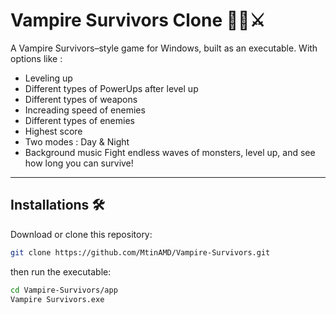 # Vampire Survivors Clone 🧛‍♂️⚔️

A Vampire Survivors–style game for Windows, built as an executable.
With options like :
- Leveling up
- Different types of PowerUps after level up
- Different types of weapons
- Increading speed of enemies
- Different types of enemies
- Highest score
- Two modes : Day & Night
- Background music
Fight endless waves of monsters, level up, and see how long you can survive!  

---

## Installations 🛠️

Download or clone this repository:
```bash
git clone https://github.com/MtinAMD/Vampire-Survivors.git
```

then run the executable:
```bash
cd Vampire-Survivors/app
Vampire Survivors.exe
```
